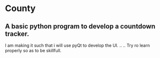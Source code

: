 # County
## A basic python program to develop a countdown tracker.
I am making it such that i will use pyQt to develop the UI.
..
..
Try ro learn properly so as to be skillfull.